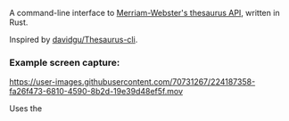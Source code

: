 A command-line interface to [Merriam-Webster's thesaurus API](https://dictionaryapi.com/products/api-collegiate-thesaurus), written in Rust.

Inspired by [davidgu/Thesaurus-cli](https://github.com/davidgu/thesaurus-cli).

### Example screen capture:
https://user-images.githubusercontent.com/70731267/224187358-fa26f473-6810-4590-8b2d-19e39d48ef5f.mov

Uses the 
